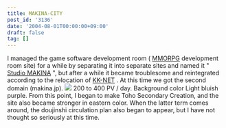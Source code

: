 ```yaml
---
title: MAKINA-CITY
post_id: '3136'
date: '2004-08-01T00:00:00+09:00'
draft: false
tag: []
---
```


I managed the game software development room ( [MMORPG](/tag/evil-kingdom) development room site) for a while by separating it into separate sites and named it " [Studio MAKINA](/studio-makina) ", but after a while it became troublesome and reintegrated according to the relocation of [KK-NET](http://www.kk-net.ne.jp/) . At this time we got the second domain (makina.jp). ![](/wp-content/uploads/2013/11/makina_logo.png) 200 to 400 PV / day. Background color Light bluish purple. From this point, I began to make Toho Secondary Creation, and the site also became stronger in eastern color. When the latter term comes around, the doujinshi circulation plan also began to appear, but I have not thought so seriously at this time.